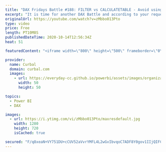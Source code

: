 ```yaml
---
title: "DAX Fridays Battle #188: FILTER vs CALCULATETABLE - Avoid using FILTER as a filter argument"
excerpt: "It is time for another DAX Battle and according to your request, it is FILTER vs CALCULATETABLE  Recommended videos to watch next: Vertipaq playlist that includes the video mentioned in this video:  https://www.youtube.com/playlist?list=PLDz00l_jz6zz_glWR8zR5KSVNGtAFOnmb  Here you can download all the"
originalUrl: https://youtube.com/watch?v=zMbbo013Pto
type: video
price: Free
length: PT10M8S
publishedDateTime: 2020-10-14T12:56:34Z
heat: 51

featuredContent: "<iframe width=\"800\" height=\"500\" frameborder=\"0\" src=\"https://www.youtube.com/embed/zMbbo013Pto\" allow=\"accelerometer; autoplay; encrypted-media; gyroscope; picture-in-picture\" allowfullscreen></iframe>"

provider:
  name: Curbal
  domain: curbal.com
  images:
    - url: https://everyday-cc.github.io/powerbi/assets/images/organizations/curbal.com-50x50.jpg
      width: 50
      height: 50

topics:
  - Power BI
  - DAX

images:
  - url: https://i.ytimg.com/vi/zMbbo013Pto/maxresdefault.jpg
    width: 1280
    height: 720
    isCached: true

secured: "F/q8xeaN+VY751DU+cCUV52aVvrYMFL4L2wGvIbvqoC7ADF8Y0gov1IIjQIFCr3S1M6UfD6HFE03aZ0mJwd8d+CKQRGWGCsfFHEIsiwVgFOdrrvuTNkrMX+CN9wH7qXSkaHyTRCB4Sgrm8g/oDra7i8SXGagMTfVyvwxsxz3c6UEtSuwWbU6N8f3g1QbFljNx1jEtGC9Iql65C6Rt4QZ6y//C8reTmF0n+6IzH880wBfO9NPlDqh2rp4je/21k4RzWkeA91rMJqSL7gn6g6PPmKhKHftKVslQ+alPAcAtB/Dx6H6ntK/Biun5/0+k2jYIuwacXyfsS7+nm/EcFZeSkKOYStTByiZ9HfCjCvO5dnJUeN5SDXIKKoTi+s/AtTkD9tznK4DA21BzFRaFpIARWLDCt4sw+GGAo0fl0a4Wg8=;mgnomX44WdDxQGmM12c6gw=="
---
```


